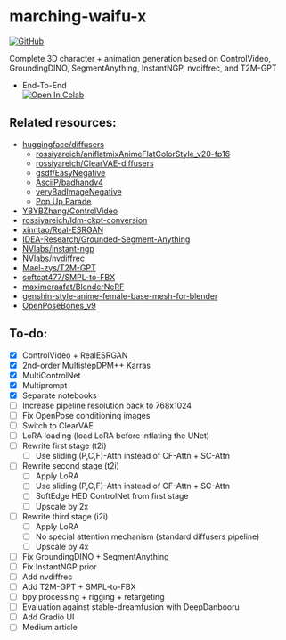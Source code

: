 # marching-waifu-x

<p>
    <a href="https://github.com/rossiyareich/marching-waifu-x/blob/main/LICENSE">
        <img alt="GitHub" src="https://img.shields.io/github/license/rossiyareich/marching-waifu-x">
    </a>
</p>

Complete 3D character + animation generation based on ControlVideo, GroundingDINO, SegmentAnything, InstantNGP, nvdiffrec, and T2M-GPT

- End-To-End
<br>[![Open In Colab](https://colab.research.google.com/assets/colab-badge.svg)](https://colab.research.google.com/github/rossiyareich/marching-waifu-x/blob/main/ipynb/end2end_colab.ipynb)

## Related resources:
- [huggingface/diffusers](https://github.com/huggingface/diffusers)
    - [rossiyareich/aniflatmixAnimeFlatColorStyle_v20-fp16](https://huggingface.co/rossiyareich/aniflatmixAnimeFlatColorStyle_v20-fp16)
    - [rossiyareich/ClearVAE-diffusers](https://huggingface.co/rossiyareich/ClearVAE-diffusers)
    - [gsdf/EasyNegative](https://huggingface.co/datasets/gsdf/EasyNegative)
    - [AsciiP/badhandv4](https://huggingface.co/AsciiP/badhandv4)
    - [veryBadImageNegative](https://civitai.com/models/11772)
    - [Pop Up Parade](https://civitai.com/models/78997)
- [YBYBZhang/ControlVideo](https://github.com/YBYBZhang/ControlVideo)
- [rossiyareich/ldm-ckpt-conversion](https://github.com/rossiyareich/ldm-ckpt-conversion.git)
- [xinntao/Real-ESRGAN](https://github.com/xinntao/Real-ESRGAN)
- [IDEA-Research/Grounded-Segment-Anything](https://github.com/IDEA-Research/Grounded-Segment-Anything)
- [NVlabs/instant-ngp](https://github.com/NVlabs/instant-ngp)
- [NVlabs/nvdiffrec](https://github.com/NVlabs/nvdiffrec)
- [Mael-zys/T2M-GPT](https://github.com/Mael-zys/T2M-GPT.git)
- [softcat477/SMPL-to-FBX](https://github.com/softcat477/SMPL-to-FBX)
- [maximeraafat/BlenderNeRF](https://github.com/maximeraafat/BlenderNeRF)
- [genshin-style-anime-female-base-mesh-for-blender](https://sketchfab.com/3d-models/genshin-style-anime-female-base-mesh-for-blender-c2d6727e8c9742feb9a4a3bccac6e0e0)
- [OpenPoseBones_v9](https://toyxyz.gumroad.com/l/ciojz)

## To-do:
- [x] ControlVideo + RealESRGAN
- [x] 2nd-order MultistepDPM++ Karras
- [x] MultiControlNet
- [x] Multiprompt
- [x] Separate notebooks
- [ ] Increase pipeline resolution back to 768x1024
- [ ] Fix OpenPose conditioning images
- [ ] Switch to ClearVAE
- [ ] LoRA loading (load LoRA before inflating the UNet)
- [ ] Rewrite first stage (t2i) 
    - [ ] Use sliding (P,C,F)-Attn instead of CF-Attn + SC-Attn
- [ ] Rewrite second stage (t2i)
    - [ ] Apply LoRA
    - [ ] Use sliding (P,C,F)-Attn instead of CF-Attn + SC-Attn
    - [ ] SoftEdge HED ControlNet from first stage
    - [ ] Upscale by 2x
- [ ] Rewrite third stage (i2i)
    - [ ] Apply LoRA
    - [ ] No special attention mechanism (standard diffusers pipeline)
    - [ ] Upscale by 4x
- [ ] Fix GroundingDINO + SegmentAnything
- [ ] Fix InstantNGP prior
- [ ] Add nvdiffrec
- [ ] Add T2M-GPT + SMPL-to-FBX
- [ ] bpy processing + rigging + retargeting
- [ ] Evaluation against stable-dreamfusion with DeepDanbooru
- [ ] Add Gradio UI
- [ ] Medium article
